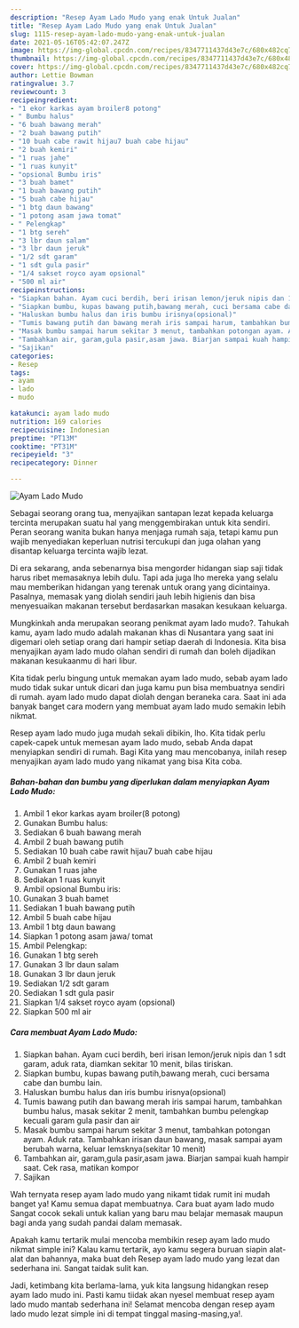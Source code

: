 ```yaml
---
description: "Resep Ayam Lado Mudo yang enak Untuk Jualan"
title: "Resep Ayam Lado Mudo yang enak Untuk Jualan"
slug: 1115-resep-ayam-lado-mudo-yang-enak-untuk-jualan
date: 2021-05-16T05:42:07.247Z
image: https://img-global.cpcdn.com/recipes/8347711437d43e7c/680x482cq70/ayam-lado-mudo-foto-resep-utama.jpg
thumbnail: https://img-global.cpcdn.com/recipes/8347711437d43e7c/680x482cq70/ayam-lado-mudo-foto-resep-utama.jpg
cover: https://img-global.cpcdn.com/recipes/8347711437d43e7c/680x482cq70/ayam-lado-mudo-foto-resep-utama.jpg
author: Lettie Bowman
ratingvalue: 3.7
reviewcount: 3
recipeingredient:
- "1 ekor karkas ayam broiler8 potong"
- " Bumbu halus"
- "6 buah bawang merah"
- "2 buah bawang putih"
- "10 buah cabe rawit hijau7 buah cabe hijau"
- "2 buah kemiri"
- "1 ruas jahe"
- "1 ruas kunyit"
- "opsional Bumbu iris"
- "3 buah bamet"
- "1 buah bawang putih"
- "5 buah cabe hijau"
- "1 btg daun bawang"
- "1 potong asam jawa tomat"
- " Pelengkap"
- "1 btg sereh"
- "3 lbr daun salam"
- "3 lbr daun jeruk"
- "1/2 sdt garam"
- "1 sdt gula pasir"
- "1/4 sakset royco ayam opsional"
- "500 ml air"
recipeinstructions:
- "Siapkan bahan. Ayam cuci berdih, beri irisan lemon/jeruk nipis dan 1 sdt garam, aduk rata, diamkan sekitar 10 menit, bilas tiriskan."
- "Siapkan bumbu, kupas bawang putih,bawang merah, cuci bersama cabe dan bumbu lain."
- "Haluskan bumbu halus dan iris bumbu irisnya(opsional)"
- "Tumis bawang putih dan bawang merah iris sampai harum, tambahkan bumbu halus, masak sekitar 2 menit, tambahkan bumbu pelengkap kecuali garam gula pasir dan air"
- "Masak bumbu sampai harum sekitar 3 menut, tambahkan potongan ayam. Aduk rata. Tambahkan irisan daun bawang, masak sampai ayam berubah warna, keluar lemsknya(sekitar 10 menit)"
- "Tambahkan air, garam,gula pasir,asam jawa. Biarjan sampai kuah hampir saat. Cek rasa, matikan kompor"
- "Sajikan"
categories:
- Resep
tags:
- ayam
- lado
- mudo

katakunci: ayam lado mudo 
nutrition: 169 calories
recipecuisine: Indonesian
preptime: "PT13M"
cooktime: "PT31M"
recipeyield: "3"
recipecategory: Dinner

---
```



![Ayam Lado Mudo](https://img-global.cpcdn.com/recipes/8347711437d43e7c/680x482cq70/ayam-lado-mudo-foto-resep-utama.jpg)

Sebagai seorang orang tua, menyajikan santapan lezat kepada keluarga tercinta merupakan suatu hal yang menggembirakan untuk kita sendiri. Peran seorang  wanita bukan hanya menjaga rumah saja, tetapi kamu pun wajib menyediakan keperluan nutrisi tercukupi dan juga olahan yang disantap keluarga tercinta wajib lezat.

Di era  sekarang, anda sebenarnya bisa mengorder hidangan siap saji tidak harus ribet memasaknya lebih dulu. Tapi ada juga lho mereka yang selalu mau memberikan hidangan yang terenak untuk orang yang dicintainya. Pasalnya, memasak yang diolah sendiri jauh lebih higienis dan bisa menyesuaikan makanan tersebut berdasarkan masakan kesukaan keluarga. 



Mungkinkah anda merupakan seorang penikmat ayam lado mudo?. Tahukah kamu, ayam lado mudo adalah makanan khas di Nusantara yang saat ini digemari oleh setiap orang dari hampir setiap daerah di Indonesia. Kita bisa menyajikan ayam lado mudo olahan sendiri di rumah dan boleh dijadikan makanan kesukaanmu di hari libur.

Kita tidak perlu bingung untuk memakan ayam lado mudo, sebab ayam lado mudo tidak sukar untuk dicari dan juga kamu pun bisa membuatnya sendiri di rumah. ayam lado mudo dapat diolah dengan beraneka cara. Saat ini ada banyak banget cara modern yang membuat ayam lado mudo semakin lebih nikmat.

Resep ayam lado mudo juga mudah sekali dibikin, lho. Kita tidak perlu capek-capek untuk memesan ayam lado mudo, sebab Anda dapat menyiapkan sendiri di rumah. Bagi Kita yang mau mencobanya, inilah resep menyajikan ayam lado mudo yang nikamat yang bisa Kita coba.

<!--inarticleads1-->

##### Bahan-bahan dan bumbu yang diperlukan dalam menyiapkan Ayam Lado Mudo:

1. Ambil 1 ekor karkas ayam broiler(8 potong)
1. Gunakan  Bumbu halus:
1. Sediakan 6 buah bawang merah
1. Ambil 2 buah bawang putih
1. Sediakan 10 buah cabe rawit hijau7 buah cabe hijau
1. Ambil 2 buah kemiri
1. Gunakan 1 ruas jahe
1. Sediakan 1 ruas kunyit
1. Ambil opsional Bumbu iris:
1. Gunakan 3 buah bamet
1. Sediakan 1 buah bawang putih
1. Ambil 5 buah cabe hijau
1. Ambil 1 btg daun bawang
1. Siapkan 1 potong asam jawa/ tomat
1. Ambil  Pelengkap:
1. Gunakan 1 btg sereh
1. Gunakan 3 lbr daun salam
1. Gunakan 3 lbr daun jeruk
1. Sediakan 1/2 sdt garam
1. Sediakan 1 sdt gula pasir
1. Siapkan 1/4 sakset royco ayam (opsional)
1. Siapkan 500 ml air




<!--inarticleads2-->

##### Cara membuat Ayam Lado Mudo:

1. Siapkan bahan. Ayam cuci berdih, beri irisan lemon/jeruk nipis dan 1 sdt garam, aduk rata, diamkan sekitar 10 menit, bilas tiriskan.
1. Siapkan bumbu, kupas bawang putih,bawang merah, cuci bersama cabe dan bumbu lain.
1. Haluskan bumbu halus dan iris bumbu irisnya(opsional)
1. Tumis bawang putih dan bawang merah iris sampai harum, tambahkan bumbu halus, masak sekitar 2 menit, tambahkan bumbu pelengkap kecuali garam gula pasir dan air
1. Masak bumbu sampai harum sekitar 3 menut, tambahkan potongan ayam. Aduk rata. Tambahkan irisan daun bawang, masak sampai ayam berubah warna, keluar lemsknya(sekitar 10 menit)
1. Tambahkan air, garam,gula pasir,asam jawa. Biarjan sampai kuah hampir saat. Cek rasa, matikan kompor
1. Sajikan




Wah ternyata resep ayam lado mudo yang nikamt tidak rumit ini mudah banget ya! Kamu semua dapat membuatnya. Cara buat ayam lado mudo Sangat cocok sekali untuk kalian yang baru mau belajar memasak maupun bagi anda yang sudah pandai dalam memasak.

Apakah kamu tertarik mulai mencoba membikin resep ayam lado mudo nikmat simple ini? Kalau kamu tertarik, ayo kamu segera buruan siapin alat-alat dan bahannya, maka buat deh Resep ayam lado mudo yang lezat dan sederhana ini. Sangat taidak sulit kan. 

Jadi, ketimbang kita berlama-lama, yuk kita langsung hidangkan resep ayam lado mudo ini. Pasti kamu tiidak akan nyesel membuat resep ayam lado mudo mantab sederhana ini! Selamat mencoba dengan resep ayam lado mudo lezat simple ini di tempat tinggal masing-masing,ya!.

